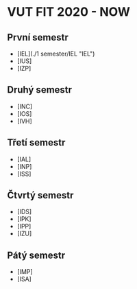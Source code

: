 # VUT FIT 2020 - NOW
## První semestr
- [IEL](./1 semester/IEL "IEL")
- [IUS]
- [IZP]
## Druhý semestr
- [INC]
- [IOS]
- [IVH]
## Třetí semestr
- [IAL]
- [INP]
- [ISS]
## Čtvrtý semestr
- [IDS]
- [IPK]
- [IPP]
- [IZU]
## Pátý semestr
- [IMP]
- [ISA] 
